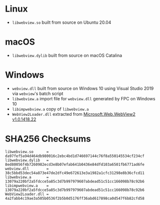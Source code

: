 # Linux

- ```libwebview.so``` built from source on Ubuntu 20.04

# macOS

- ```libwebview.dylib``` built from source on macOS Catalina

# Windows

- ```webview.dll``` built from source on Windows 10 using Visual Studio 2019 via ```webview```'s batch script
- ```libwebview.a``` import file for ```webview.dll``` generated by FPC on Windows 10
- ```libimpwebview.a``` copy of ```libwebview.a```
- ```WebView2Loader.dll``` extracted from [Microsoft.Web.WebView2 v1.0.1418.22](https://www.nuget.org/packages/Microsoft.Web.WebView2/)

# SHA256 Checksums

```
libwebview.so      = da97fef5a94d464db980016c2ebc4bd1d746697144c76f8a550145534cf234cf
libwebview.dylib   = 8ed80056f4b7260982ecd3e8b07efab641b0436e84dfd103a6501fb6771ad6fe
webview.dll        = 38c5bbd53dec54a873e47de2dfc49e672613e3a1982a1cfc31298e8b36cfcd11
libwebview.a       = 13079a220bf2a5fdcce5a85c3d7b997979607abdead51c51cc166098b78c92b6
libimpwebview.a    = 13079a220bf2a5fdcce5a85c3d7b997979607abdead51c51cc166098b78c92b6
WebView2Loader.dll = 4a2fabb4c19ae3a505b0536f2b5b0d5176ff36abd617898ca0d547f6b82cfd58
```



